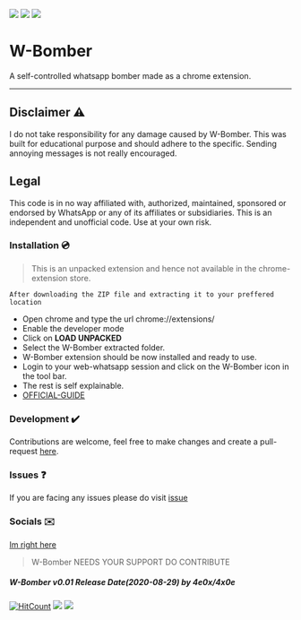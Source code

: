 ![](https://img.shields.io/badge/TYPE-CHROME--EXTENSION-yellow?style=for-the-badge&logo=google%20chrome)
![](http://img.shields.io/badge/VERSION-0.01-green?style=for-the-badge)
![](https://img.shields.io/badge/LICENSE-MIT-blue?style=for-the-badge)

# W-Bomber
A self-controlled whatsapp bomber made as a chrome extension.
- - -

## Disclaimer ⚠️
I do not take responsibility for any damage caused by W-Bomber. This was built for educational purpose and should adhere to the specific. Sending annoying messages is not really encouraged.

## Legal
This code is in no way affiliated with, authorized, maintained, sponsored or endorsed by WhatsApp or any of its affiliates or subsidiaries. This is an independent and unofficial code. Use at your own risk.
   
### Installation 💿
> This is an unpacked extension and hence not available in the chrome-extension store.

`After downloading the ZIP file and extracting it to your preffered location`
 - Open chrome and type the url chrome://extensions/
 - Enable the developer mode
 - Click on **LOAD UNPACKED**
 - Select the W-Bomber extracted folder.
 - W-Bomber extension should be now installed and ready to use.
 - Login to your web-whatsapp session and click on the W-Bomber icon in the tool bar.
 - The rest is self explainable.
 - [OFFICIAL-GUIDE](https://developer.chrome.com/extensions/getstarted)
 
### Development ✔️
Contributions are welcome, feel free to make changes and create a pull-request [here](https://github.com/4e0x/W-Bomber/pulls).

### Issues ❓
If you are facing any issues please do visit [issue](https://github.com/4e0x/W-Bomber/issues)

### Socials ✉️
[Im right here](mailto:mailto:4e0x@pm.me)

> W-Bomber NEEDS YOUR SUPPORT DO CONTRIBUTE

##### W-Bomber v0.01 Release Date(2020-08-29) by 4e0x/4x0e

[![HitCount](http://hits.dwyl.com/4e0x/W-Bomber.svg)](http://hits.dwyl.com/4e0x/W-Bomber)
![](https://githubbadges.com/star.svg?user=4e0x&repo=W-Bomer&background=46a223&color=fff&style=flat)
![](https://githubbadges.com/fork.svg?user=4e0x&repo=W-Bomer&background=46a223&color=fff&style=flat)
